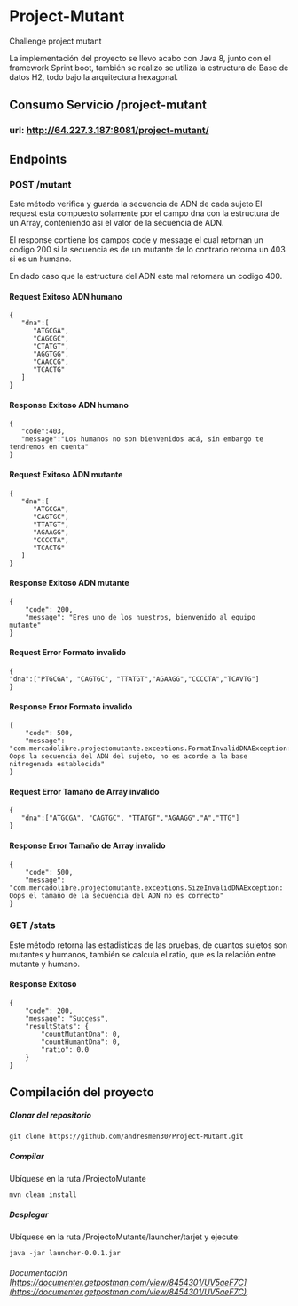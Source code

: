 # Project-Mutant
Challenge project mutant

La implementación del proyecto se llevo acabo con Java 8, junto con el framework Sprint boot, también se realizo se utiliza la estructura de Base de datos H2, todo bajo la arquitectura hexagonal.

## Consumo Servicio /project-mutant

### url: http://64.227.3.187:8081/project-mutant/

## Endpoints

### POST /mutant

Este método verifica y guarda la secuencia de ADN de cada sujeto
El request esta compuesto solamente por el campo dna con la estructura de un Array, conteniendo así el valor de la secuencia de ADN.

El response contiene los campos code y message el cual retornan un codigo 200 si la secuencia es de un mutante de lo contrario retorna un 403 si es un humano.

En dado caso que la estructura del ADN este mal retornara un codigo 400.


#### Request Exitoso ADN humano
```
{
   "dna":[
      "ATGCGA",
      "CAGCGC",
      "CTATGT",
      "AGGTGG",
      "CAACCG",
      "TCACTG"
   ]
}
```

#### Response Exitoso ADN humano
```
{
   "code":403,
   "message":"Los humanos no son bienvenidos acá, sin embargo te tendremos en cuenta"
}
```


#### Request Exitoso ADN mutante
```
{
   "dna":[
      "ATGCGA",
      "CAGTGC",
      "TTATGT",
      "AGAAGG",
      "CCCCTA",
      "TCACTG"
   ]
}
```

#### Response Exitoso ADN mutante
```
{
    "code": 200,
    "message": "Eres uno de los nuestros, bienvenido al equipo mutante"
}
```

#### Request Error Formato invalido
```
{
"dna":["PTGCGA", "CAGTGC", "TTATGT","AGAAGG","CCCCTA","TCAVTG"]
}
```

#### Response Error Formato invalido
```
{
    "code": 500,
    "message": "com.mercadolibre.projectomutante.exceptions.FormatInvalidDNAException: Oops la secuencia del ADN del sujeto, no es acorde a la base nitrogenada establecida"
}
```

#### Request Error Tamaño de Array invalido
```
{
   "dna":["ATGCGA", "CAGTGC", "TTATGT","AGAAGG","A","TTG"]
}
```

#### Response Error Tamaño de Array invalido
```
{
    "code": 500,
    "message": "com.mercadolibre.projectomutante.exceptions.SizeInvalidDNAException: Oops el tamaño de la secuencia del ADN no es correcto"
}
```

### GET /stats

Este método retorna las estadisticas de las pruebas, de cuantos sujetos son mutantes y humanos, también se calcula el ratio, que es la relación entre mutante y humano.


#### Response Exitoso 
```
{
    "code": 200,
    "message": "Success",
    "resultStats": {
        "countMutantDna": 0,
        "countHumantDna": 0,
        "ratio": 0.0
    }
}
```

## Compilación del proyecto

##### Clonar del repositorio
```
git clone https://github.com/andresmen30/Project-Mutant.git
```


##### Compilar

Ubíquese en la ruta /ProjectoMutante
```
mvn clean install
```

##### Desplegar

Ubíquese en la ruta /ProjectoMutante/launcher/tarjet y ejecute:
```
java -jar launcher-0.0.1.jar
```

###### Documentación [https://documenter.getpostman.com/view/8454301/UV5aeF7C](https://documenter.getpostman.com/view/8454301/UV5aeF7C).












